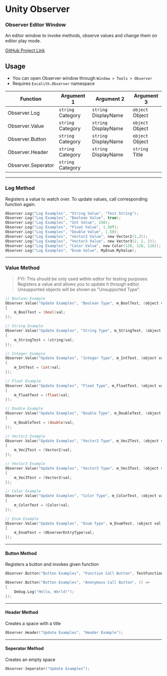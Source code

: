 # Unity Observer
### Observer Editor Window

An editor window to invoke methods, observe values and change them on editor play mode.

[GitHub Project Link](https://github.com/excalith/unity-observer)


## Usage
- You can open Observer window through `Window > Tools > Observer`
- Requires `Excalith.Observer` namespace

| Function           | Argument 1        | Argument 2           | Argument 3      |
| ------------------ | ----------------- | -------------------- | --------------- |
| Observer.Log       | `string` Category | `string` DisplayName | `object` Object |
| Observer.Value     | `string` Category | `string` DisplayName | `object` Object |
| Observer.Button    | `string` Category | `string` DisplayName | `object` Object |
| Observer.Header    | `string` Category | `string` DisplayName | `string` Title  |
| Observer.Seperator | `string` Category |                      |                 |
---

### Log Method
Registers a value to watch over. To update values, call corresponding function again.
    
```C
Observer.Log("Log Examples", "String Value", "Test String");
Observer.Log("Log Examples", "Boolean Value", true);
Observer.Log("Log Examples", "Int Value", 150);
Observer.Log("Log Examples", "Float Value", 1.50f);
Observer.Log("Log Examples", "Double Value", 1.50);
Observer.Log("Log Examples", "Vector2 Value", new Vector2(2,2));
Observer.Log("Log Examples", "Vector3 Value", new Vector3(2, 2, 2));
Observer.Log("Log Examples", "Color Value", new Color(128, 128, 128));
Observer.Log("Log Examples", "Enum Value", MyEnum.MyValue);
```

---

### Value Method
> FYI: This should be only used within editor for testing purposes
Registers a value and allows you to update it through editor. Unsupported objects will be shown as "Unsupported Type". 

```C
// Boolean Example
Observer.Value("Update Examples", "Boolean Type", m_BoolTest, (object val) =>
{
    m_BoolTest = (bool)val;
});

// String Example
Observer.Value("Update Examples", "String Type", m_StringTest, (object val) =>
{
    m_StringTest = (string)val;
});

// Integer Example
Observer.Value("Update Examples", "Integer Type", m_IntTest, (object val) =>
{
    m_IntTest = (int)val;
});

// Float Example
Observer.Value("Update Examples", "Float Type", m_FloatTest, (object val) =>
{
    m_FloatTest = (float)val;
});

// Double Example
Observer.Value("Update Examples", "Double Type", m_DoubleTest, (object val) =>
{
    m_DoubleTest = (double)val;
});

// Vector2 Example
Observer.Value("Update Examples", "Vector2 Type", m_Vec2Test, (object val) =>
{
    m_Vec2Test = (Vector2)val;
});

// Vector3 Example
Observer.Value("Update Examples", "Vector3 Type", m_Vec3Test, (object val) =>
{
    m_Vec3Test = (Vector3)val;
});

// Color Example
Observer.Value("Update Examples", "Color Type", m_ColorTest, (object val) =>
{
    m_ColorTest = (Color)val;
});

// Enum Example
Observer.Value("Update Examples", "Enum Type", m_EnumTest, (object val) =>
{
    m_EnumTest = (ObserverEntryType)val;
});
```

---

#### Button Method
Registers a button and invokes given function
```C
Observer.Button("Button Examples", "Function Call Button", TestFunction);
```

```C
Observer.Button("Button Examples", "Anonymous Call Button", () =>
{
    Debug.Log("Hello, World!");
});
```

---

#### Header Method
Creates a space with a title
```C
Observer.Header("Update Examples", "Header Example");
```

---

#### Seperator Method
Creates an empty space
```C
Observer.Seperator("Update Examples");
```